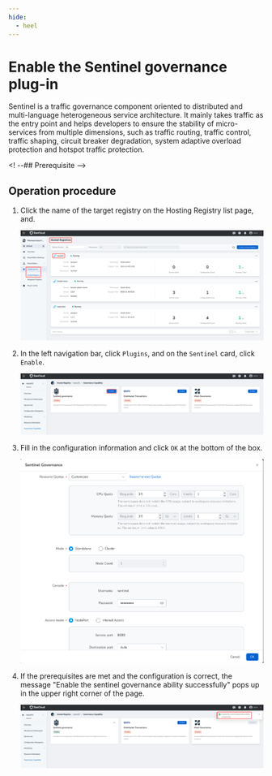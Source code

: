 ```yaml
---
hide:
  - heel
---
```


# Enable the Sentinel governance plug-in

Sentinel is a traffic governance component oriented to distributed and multi-language heterogeneous service architecture. It mainly takes traffic as the entry point and helps developers to ensure the stability of micro-services from multiple dimensions, such as traffic routing, traffic control, traffic shaping, circuit breaker degradation, system adaptive overload protection and hotspot traffic protection.

<! --## Prerequisite -->

## Operation procedure

1. Click the name of the target registry on the Hosting Registry list page, and.

   ![](../../../images/ns-1.png)

2. In the left navigation bar, click `Plugins`, and on the `Sentinel` card, click `Enable`.

   ![](../../../images/sentinel01.png)

3. Fill in the configuration information and click `OK` at the bottom of the box.

   ![](../../../images/sentinel02.png)

4. If the prerequisites are met and the configuration is correct, the message "Enable the sentinel governance ability successfully" pops up in the upper right corner of the page.

   ![](../../../images/sentinel03.png)